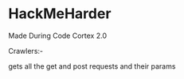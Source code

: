 # HackMeHarder
Made During Code Cortex 2.0

Crawlers:-

gets all the get and post requests and their params
